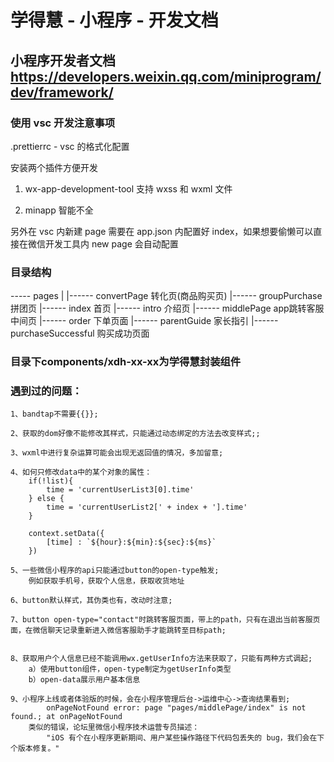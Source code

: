 # 学得慧 - 小程序 - 开发文档

## 小程序开发者文档 https://developers.weixin.qq.com/miniprogram/dev/framework/

### 使用 vsc 开发注意事项

.prettierrc - vsc 的格式化配置

安装两个插件方便开发

1. wx-app-development-tool 支持 wxss 和 wxml 文件

2. minapp 智能不全

另外在 vsc 内新建 page 需要在 app.json 内配置好 index，如果想要偷懒可以直接在微信开发工具内 new page 会自动配置


### 目录结构

----- pages
        |
        |------ convertPage             转化页(商品购买页)
        |------ groupPurchase           拼团页
        |------ index                   首页
        |------ intro                   介绍页
        |------ middlePage              app跳转客服中间页
        |------ order                   下单页面
        |------ parentGuide             家长指引
        |------ purchaseSuccessful      购买成功页面

### 目录下components/xdh-xx-xx为学得慧封装组件


### 遇到过的问题：

```
1、bandtap不需要{{}};

2、获取的dom好像不能修改其样式，只能通过动态绑定的方法去改变样式;;

3、wxml中进行复杂运算可能会出现无返回值的情况，多加留意;

4、如何只修改data中的某个对象的属性：
    if(!list){
        time = 'currentUserList3[0].time'
    } else {
        time = 'currentUserList2[' + index + '].time'
    }

    context.setData({
        [time] : `${hour}:${min}:${sec}:${ms}`
    })
    
5、一些微信小程序的api只能通过button的open-type触发;
    例如获取手机号，获取个人信息，获取收货地址

6、button默认样式，其伪类也有，改动时注意;

7、button open-type="contact"时跳转客服页面，带上的path，只有在退出当前客服页面，在微信聊天记录重新进入微信客服助手才能跳转至目标path;


8、获取用户个人信息已经不能调用wx.getUserInfo方法来获取了，只能有两种方式调起;
    a）使用button组件，open-type制定为getUserInfo类型
    b）open-data展示用户基本信息

9、小程序上线或者体验版的时候，会在小程序管理后台->运维中心->查询结果看到;
    	onPageNotFound error: page "pages/middlePage/index" is not found.; at onPageNotFound
    类似的错误，论坛里微信小程序技术运营专员描述：
        "iOS 有个在小程序更新期间、用户某些操作路径下代码包丢失的 bug，我们会在下个版本修复。"

```


